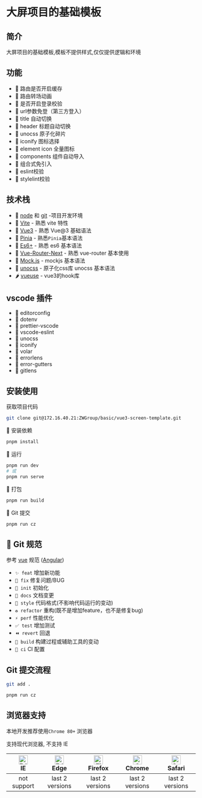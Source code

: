 # 大屏项目的基础模板

## 简介

大屏项目的基础模板,模板不提供样式,仅仅提供逻辑和环境
## 功能
- 🐄 路由是否开启缓存
- 🐓 路由转场动画
- 🍿 是否开启登录校验
- 🐅 url参数免登（第三方登入）
- 🐡 title 自动切换
- 🐠 header 标题自动切换
- 🐥 unocss 原子化碎片
- 🐺 iconify 图标选择
- 🐗 element icon 全量图标
- 🐴 components 组件自动导入
- 🐝 组合式免引入
- 🐝 eslint校验
- 🐍 stylelint校验

## 技术栈
- 🍋 [node](http://nodejs.org/) 和 [git](https://git-scm.com/) -项目开发环境
- 🍟 [Vite](https://vitejs.dev/) - 熟悉 vite 特性
- 🍅 [Vue3](https://v3.vuejs.org/) - 熟悉 Vue@3 基础语法
- 🍆 [Pinia](https://pinia.vuejs.org/introduction.html#why-should-i-use-pinia) - 熟悉`Pinia`基本语法
- 🌽 [Es6+](http://es6.ruanyifeng.com/) - 熟悉 es6 基本语法
- 🍇 [Vue-Router-Next](https://next.router.vuejs.org/) - 熟悉 vue-router 基本使用
- 🍒 [Mock.js](https://github.com/nuysoft/Mock) - mockjs 基本语法
- 🍑 [unocss](https://github.com/nuysoft/Mock) - 原子化css库 unocss 基本语法
- 🌶 [vueuse](https://vueuse.org/) - vue3的hook库
  
## vscode 插件
- 🍭 editorconfig
- 🍬 dotenv
- 🍿 prettier-vscode
- 🍪 vscode-eslint
- 🍺 unocss
- 🍦 iconify
- 🍰 volar
- 🎂 errorlens
- 🍧 error-gutters
- 🍼 gitlens

## 安装使用

获取项目代码

```bash
git clone git@172.16.40.21:ZWGroup/basic/vue3-screen-template.git
```

🌈 安装依赖

```bash
pnpm install
```

🐥 运行

```bash
pnpm run dev
# 或
pnpm run serve
```

🍁 打包

```bash
pnpm run build
```

🍄 Git 提交

```bash
pnpm run cz
```

## 🍣 Git 规范

参考 [vue](https://github.com/vuejs/vue/blob/dev/.github/COMMIT_CONVENTION.md) 规范 ([Angular](https://github.com/conventional-changelog/conventional-changelog/tree/master/packages/conventional-changelog-angular))

  - `✨ feat` 增加新功能
  - `🐛 fix` 修复问题/BUG
  - `🎉 init` 初始化
  - `📝 docs` 文档变更
  - `💄 style` 代码格式(不影响代码运行的变动)
  - `♻️ refactor` 重构(既不是增加feature，也不是修复bug)
  - `⚡️ perf` 性能优化
  - `✅ test` 增加测试
  - `⏪️ revert` 回退
  - `🚀‍ build` 构建过程或辅助工具的变动
  - `👷 ci` CI 配置


## Git 提交流程
```bash
git add .

pnpm run cz
```

## 浏览器支持

本地开发推荐使用`Chrome 80+` 浏览器

支持现代浏览器, 不支持 IE

| [<img src="https://raw.githubusercontent.com/alrra/browser-logos/master/src/edge/edge_48x48.png" alt=" Edge" width="24px" height="24px" />](http://godban.github.io/browsers-support-badges/)</br>IE | [<img src="https://raw.githubusercontent.com/alrra/browser-logos/master/src/edge/edge_48x48.png" alt=" Edge" width="24px" height="24px" />](http://godban.github.io/browsers-support-badges/)</br>Edge | [<img src="https://raw.githubusercontent.com/alrra/browser-logos/master/src/firefox/firefox_48x48.png" alt="Firefox" width="24px" height="24px" />](http://godban.github.io/browsers-support-badges/)</br>Firefox | [<img src="https://raw.githubusercontent.com/alrra/browser-logos/master/src/chrome/chrome_48x48.png" alt="Chrome" width="24px" height="24px" />](http://godban.github.io/browsers-support-badges/)</br>Chrome | [<img src="https://raw.githubusercontent.com/alrra/browser-logos/master/src/safari/safari_48x48.png" alt="Safari" width="24px" height="24px" />](http://godban.github.io/browsers-support-badges/)</br>Safari |
| :-: | :-: | :-: | :-: | :-: |
| not support | last 2 versions | last 2 versions | last 2 versions | last 2 versions |
